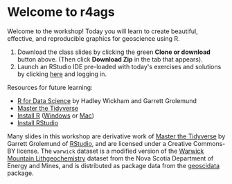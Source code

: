# Welcome to r4ags

Welcome to the workshop! Today you will learn to create beautiful, effective, and reproducible graphics for geoscience using R.

1. Download the class slides by clicking the green __Clone or download__ button above. (Then click __Download Zip__ in the tab that appears).
2. Launch an RStudio IDE pre-loaded with today's exercises and solutions by clicking [here](https://rstudio.cloud/project/196303) and logging in.

Resources for future learning:

- [R for Data Science](http://r4ds.had.co.nz) by Hadley Wickham and Garrett Grolemund
- [Master the Tidyverse](https://github.com/rstudio-education/master-the-tidyverse)
- [Install R](https://cloud.r-project.org/) ([Windows](https://cloud.r-project.org/bin/windows/) or [Mac](https://cloud.r-project.org/bin/macosx/))
- [Install RStudio](https://www.rstudio.com/products/rstudio/#Desktop)

Many slides in this workshop are derivative work of [Master the Tidyverse](https://github.com/rstudio-education/master-the-tidyverse) by Garrett Grolemund of [RStudio](https://rstudio.com), and are licensed under a Creative Commons-BY license. The `warwick` dataset is a modified version of the [Warwick Mountain Lithgeochemistry](https://novascotia.ca/natr/meb/download/dp505dds.asp) dataset from the Nova Scotia Department of Energy and Mines, and is distributed as package data from the [geoscidata](https://github.com/paleolimbot/geoscidata) package.
